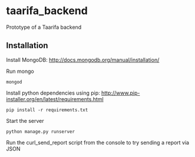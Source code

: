taarifa_backend
===============

Prototype of a Taarifa backend

Installation
---------

Install MongoDB: http://docs.mongodb.org/manual/installation/

Run mongo

```
mongod
```

Install python dependencies using pip: http://www.pip-installer.org/en/latest/requirements.html

```
pip install -r requirements.txt
```

Start the server
```
python manage.py runserver
```

Run the curl_send_report script from the console to try sending a report via JSON
